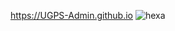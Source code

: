 https://UGPS-Admin.github.io
![hexa](https://user-images.githubusercontent.com/122919964/213197934-4d1b5926-bca4-493e-b858-933869133a03.svg)
